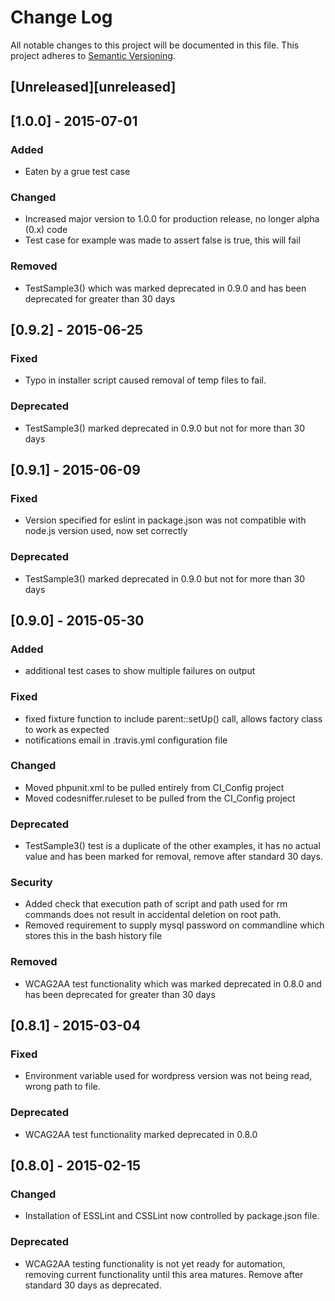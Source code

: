# Change Log
All notable changes to this project will be documented in this file.
This project adheres to [Semantic Versioning](http://semver.org/).

## [Unreleased][unreleased]


## [1.0.0] - 2015-07-01
### Added
- Eaten by a grue test case

### Changed
- Increased major version to 1.0.0 for production release, no longer alpha (0.x) code
- Test case for example was made to assert false is true, this will fail

### Removed
- TestSample3() which was marked deprecated in 0.9.0 and has been deprecated for greater than 30 days


## [0.9.2] - 2015-06-25
### Fixed
- Typo in installer script caused removal of temp files to fail.

### Deprecated
- TestSample3() marked deprecated in 0.9.0 but not for more than 30 days


## [0.9.1] - 2015-06-09
### Fixed
- Version specified for eslint in package.json was not compatible with node.js version used, now set correctly

### Deprecated
- TestSample3() marked deprecated in 0.9.0 but not for more than 30 days


## [0.9.0] - 2015-05-30
### Added
- additional test cases to show multiple failures on output

### Fixed
- fixed fixture function to include parent::setUp() call, allows factory class to work as expected
- notifications email in .travis.yml configuration file

### Changed
- Moved phpunit.xml to be pulled entirely from CI_Config project
- Moved codesniffer.ruleset to be pulled from the CI_Config project

### Deprecated
- TestSample3() test is a duplicate of the other examples, it has no actual value and has been marked for removal, remove after standard 30 days.

### Security
- Added check that execution path of script and path used for rm commands does not result in accidental deletion on root path.
- Removed requirement to supply mysql password on commandline which stores this in the bash history file

### Removed
- WCAG2AA test functionality which was marked deprecated in 0.8.0 and has been deprecated for greater than 30 days

## [0.8.1] - 2015-03-04
### Fixed
- Environment variable used for wordpress version was not being read, wrong path to file.

### Deprecated
- WCAG2AA test functionality marked deprecated in 0.8.0

## [0.8.0] - 2015-02-15
### Changed
- Installation of ESSLint and CSSLint now controlled by package.json file.

### Deprecated
- WCAG2AA testing functionality is not yet ready for automation, removing current functionality until this area matures.  Remove after standard 30 days as deprecated.
